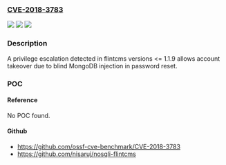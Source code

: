 ### [CVE-2018-3783](https://cve.mitre.org/cgi-bin/cvename.cgi?name=CVE-2018-3783)
![](https://img.shields.io/static/v1?label=Product&message=flintcms&color=blue)
![](https://img.shields.io/static/v1?label=Version&message=n%2Fa&color=blue)
![](https://img.shields.io/static/v1?label=Vulnerability&message=Privilege%20Escalation%20(CAPEC-233)&color=brighgreen)

### Description

A privilege escalation detected in flintcms versions <= 1.1.9 allows account takeover due to blind MongoDB injection in password reset.

### POC

#### Reference
No POC found.

#### Github
- https://github.com/ossf-cve-benchmark/CVE-2018-3783
- https://github.com/nisaruj/nosqli-flintcms

